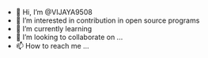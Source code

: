 - 👋 Hi, I’m @VIJAYA9508
- 👀 I’m interested in contribution in open source programs
- 🌱 I’m currently learning 
- 💞️ I’m looking to collaborate on ...
- 📫 How to reach me ...

<!---
VIJAYA9508/VIJAYA9508 is a ✨ special ✨ repository because its `README.md` (this file) appears on your GitHub profile.
You can click the Preview link to take a look at your changes.
--->
